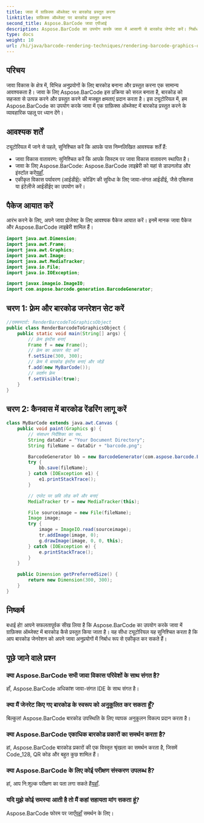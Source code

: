 ```yaml
---
title: जावा में ग्राफ़िक्स ऑब्जेक्ट पर बारकोड प्रस्तुत करना
linktitle: ग्राफ़िक्स ऑब्जेक्ट पर बारकोड प्रस्तुत करना
second_title: Aspose.BarCode जावा एपीआई
description: Aspose.BarCode का उपयोग करके जावा में आसानी से बारकोड जेनरेट करें। निर्बाध एकीकरण के लिए इस चरण-दर-चरण मार्गदर्शिका का पालन करें।
type: docs
weight: 10
url: /hi/java/barcode-rendering-techniques/rendering-barcode-graphics-object/
---
```


## परिचय

जावा विकास के क्षेत्र में, विभिन्न अनुप्रयोगों के लिए बारकोड बनाना और प्रस्तुत करना एक सामान्य आवश्यकता है। जावा के लिए Aspose.BarCode इस प्रक्रिया को सरल बनाता है, बारकोड को सहजता से उत्पन्न करने और प्रस्तुत करने की मजबूत क्षमताएं प्रदान करता है। इस ट्यूटोरियल में, हम Aspose.BarCode का उपयोग करके जावा में एक ग्राफ़िक्स ऑब्जेक्ट में बारकोड प्रस्तुत करने के व्यावहारिक पहलू पर ध्यान देंगे।

## आवश्यक शर्तें

ट्यूटोरियल में जाने से पहले, सुनिश्चित करें कि आपके पास निम्नलिखित आवश्यक शर्तें हैं:

- जावा विकास वातावरण: सुनिश्चित करें कि आपके सिस्टम पर जावा विकास वातावरण स्थापित है।
-  जावा के लिए Aspose.BarCode: Aspose.BarCode लाइब्रेरी को यहां से डाउनलोड और इंस्टॉल करें[यहाँ](https://releases.aspose.com/barcode/java/).
- एकीकृत विकास पर्यावरण (आईडीई): कोडिंग की सुविधा के लिए जावा-संगत आईडीई, जैसे एक्लिप्स या इंटेलीजे आईडीईए का उपयोग करें।

## पैकेज आयात करें

आरंभ करने के लिए, अपने जावा प्रोजेक्ट के लिए आवश्यक पैकेज आयात करें। इनमें मानक जावा पैकेज और Aspose.BarCode लाइब्रेरी शामिल हैं।

```java
import java.awt.Dimension;
import java.awt.Frame;
import java.awt.Graphics;
import java.awt.Image;
import java.awt.MediaTracker;
import java.io.File;
import java.io.IOException;

import javax.imageio.ImageIO;
import com.aspose.barcode.generation.BarcodeGenerator;
```

## चरण 1: फ़्रेम और बारकोड जनरेशन सेट करें

```java
//एक्सस्टार्ट: RenderBarcodeToGraphicsObject
public class RenderBarcodeToGraphicsObject {
    public static void main(String[] args) {
        // फ़्रेम इंस्टेंस बनाएं
        Frame f = new Frame();
        // फ़्रेम का आकार सेट करें
        f.setSize(300, 300);
        // फ़्रेम में बारकोड इंस्टेंस बनाएं और जोड़ें
        f.add(new MyBarCode());
        // प्रदर्शन फ़्रेम
        f.setVisible(true);
    }
}
```

## चरण 2: कैनवास में बारकोड रेंडरिंग लागू करें

```java
class MyBarCode extends java.awt.Canvas {
    public void paint(Graphics g) {
        // संसाधन निर्देशिका का पथ.
        String dataDir = "Your Document Directory";
        String fileName = dataDir + "barcode.png";

        BarcodeGenerator bb = new BarcodeGenerator(com.aspose.barcode.EncodeTypes.CODE_128, "12345678");
        try {
            bb.save(fileName);
        } catch (IOException e1) {
            e1.printStackTrace();
        }

        // एप्लेट पर छवि लोड करें और बनाएं
        MediaTracker tr = new MediaTracker(this);

        File sourceimage = new File(fileName);
        Image image;
        try {
            image = ImageIO.read(sourceimage);
            tr.addImage(image, 0);
            g.drawImage(image, 0, 0, this);
        } catch (IOException e) {
            e.printStackTrace();
        }
    }

    public Dimension getPreferredSize() {
        return new Dimension(300, 300);
    }
}
```

## निष्कर्ष

बधाई हो! आपने सफलतापूर्वक सीख लिया है कि Aspose.BarCode का उपयोग करके जावा में ग्राफ़िक्स ऑब्जेक्ट में बारकोड कैसे प्रस्तुत किया जाता है। यह सीधा ट्यूटोरियल यह सुनिश्चित करता है कि आप बारकोड जेनरेशन को अपने जावा अनुप्रयोगों में निर्बाध रूप से एकीकृत कर सकते हैं।

## पूछे जाने वाले प्रश्न

### क्या Aspose.BarCode सभी जावा विकास परिवेशों के साथ संगत है?
हाँ, Aspose.BarCode अधिकांश जावा-संगत IDE के साथ संगत है।

### क्या मैं जेनरेट किए गए बारकोड के स्वरूप को अनुकूलित कर सकता हूँ?
बिल्कुल! Aspose.BarCode बारकोड उपस्थिति के लिए व्यापक अनुकूलन विकल्प प्रदान करता है।

### क्या Aspose.BarCode एकाधिक बारकोड प्रकारों का समर्थन करता है?
हां, Aspose.BarCode बारकोड प्रकारों की एक विस्तृत श्रृंखला का समर्थन करता है, जिसमें Code_128, QR कोड और बहुत कुछ शामिल हैं।

### क्या Aspose.BarCode के लिए कोई परीक्षण संस्करण उपलब्ध है?
 हां, आप नि:शुल्क परीक्षण का पता लगा सकते हैं[यहाँ](https://releases.aspose.com/).

### यदि मुझे कोई समस्या आती है तो मैं कहां सहायता मांग सकता हूं?
 Aspose.BarCode फोरम पर जाएँ[यहाँ](https://forum.aspose.com/c/barcode/13) समर्थन के लिए।
